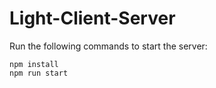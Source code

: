 # Light-Client-Server

Run the following commands to start the server:
```
npm install
npm run start
```
